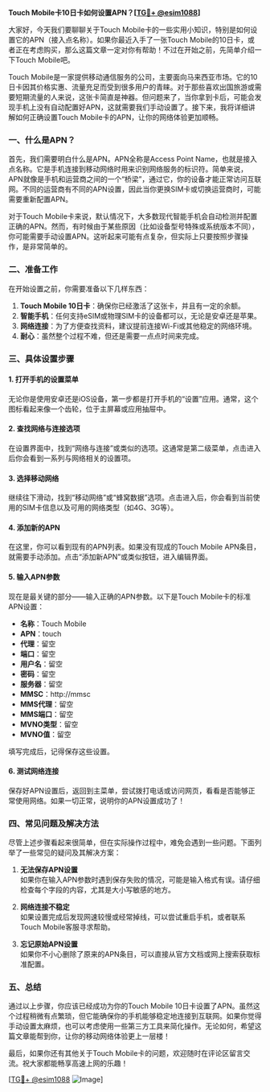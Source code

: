 **Touch Mobile卡10日卡如何设置APN？[[TG💪+ @esim1088](https://t.me/s/esim1088)]**

大家好，今天我们要聊聊关于Touch Mobile卡的一些实用小知识，特别是如何设置它的APN（接入点名称）。如果你最近入手了一张Touch Mobile的10日卡，或者正在考虑购买，那么这篇文章一定对你有帮助！不过在开始之前，先简单介绍一下Touch Mobile吧。

Touch Mobile是一家提供移动通信服务的公司，主要面向马来西亚市场。它的10日卡因其价格实惠、流量充足而受到很多用户的青睐。对于那些喜欢出国旅游或需要短期流量的人来说，这张卡简直是神器。但问题来了，当你拿到卡后，可能会发现手机上没有自动配置好APN，这就需要我们手动设置了。接下来，我将详细讲解如何正确设置Touch Mobile卡的APN，让你的网络体验更加顺畅。

### 一、什么是APN？

首先，我们需要明白什么是APN。APN全称是Access Point Name，也就是接入点名称。它是手机连接到移动网络时用来识别网络服务的标识符。简单来说，APN就像是手机和运营商之间的一个“桥梁”，通过它，你的设备才能正常访问互联网。不同的运营商有不同的APN设置，因此当你更换SIM卡或切换运营商时，可能需要重新配置APN。

对于Touch Mobile卡来说，默认情况下，大多数现代智能手机会自动检测并配置正确的APN。然而，有时候由于某些原因（比如设备型号特殊或系统版本不同），你可能需要手动设置APN。这听起来可能有点复杂，但实际上只要按照步骤操作，是非常简单的。

### 二、准备工作

在开始设置之前，你需要准备以下几样东西：

1. **Touch Mobile 10日卡**：确保你已经激活了这张卡，并且有一定的余额。
2. **智能手机**：任何支持eSIM或物理SIM卡的设备都可以，无论是安卓还是苹果。
3. **网络连接**：为了方便查找资料，建议提前连接Wi-Fi或其他稳定的网络环境。
4. **耐心**：虽然整个过程不难，但还是需要一点点时间来完成。

### 三、具体设置步骤

#### 1. 打开手机的设置菜单

无论你是使用安卓还是iOS设备，第一步都是打开手机的“设置”应用。通常，这个图标看起来像一个齿轮，位于主屏幕或应用抽屉中。

#### 2. 查找网络与连接选项

在设置界面中，找到“网络与连接”或类似的选项。这通常是第二级菜单，点击进入后你会看到一系列与网络相关的设置项。

#### 3. 选择移动网络

继续往下滑动，找到“移动网络”或“蜂窝数据”选项。点击进入后，你会看到当前使用的SIM卡信息以及可用的网络类型（如4G、3G等）。

#### 4. 添加新的APN

在这里，你可以看到现有的APN列表。如果没有现成的Touch Mobile APN条目，就需要手动添加。点击“添加新APN”或类似按钮，进入编辑界面。

#### 5. 输入APN参数

现在是最关键的部分——输入正确的APN参数。以下是Touch Mobile卡的标准APN设置：

- **名称**：Touch Mobile
- **APN**：touch
- **代理**：留空
- **端口**：留空
- **用户名**：留空
- **密码**：留空
- **服务器**：留空
- **MMSC**：http://mmsc
- **MMS代理**：留空
- **MMS端口**：留空
- **MVNO类型**：留空
- **MVNO值**：留空

填写完成后，记得保存这些设置。

#### 6. 测试网络连接

保存好APN设置后，返回到主菜单，尝试拨打电话或访问网页，看看是否能够正常使用网络。如果一切正常，说明你的APN设置成功了！

### 四、常见问题及解决方法

尽管上述步骤看起来很简单，但在实际操作过程中，难免会遇到一些问题。下面列举了一些常见的疑问及其解决方案：

1. **无法保存APN设置**  
   如果你在输入APN参数时遇到保存失败的情况，可能是输入格式有误。请仔细检查每个字段的内容，尤其是大小写敏感的地方。

2. **网络连接不稳定**  
   如果设置完成后发现网速较慢或经常掉线，可以尝试重启手机，或者联系Touch Mobile客服寻求帮助。

3. **忘记原始APN设置**  
   如果你不小心删除了原来的APN条目，可以直接从官方文档或网上搜索获取标准配置。

### 五、总结

通过以上步骤，你应该已经成功为你的Touch Mobile 10日卡设置了APN。虽然这个过程稍微有点繁琐，但它能确保你的手机能够稳定地连接到互联网。如果你觉得手动设置太麻烦，也可以考虑使用一些第三方工具来简化操作。无论如何，希望这篇文章能帮到你，让你的移动网络体验更上一层楼！

最后，如果你还有其他关于Touch Mobile卡的问题，欢迎随时在评论区留言交流。祝大家都能畅享高速上网的乐趣！

[[TG💪+ @esim1088](https://t.me/s/esim1088) ![Image](https://i.postimg.cc/4NQfJmqS/Snipaste-2025-05-13-00-14-12.png)]